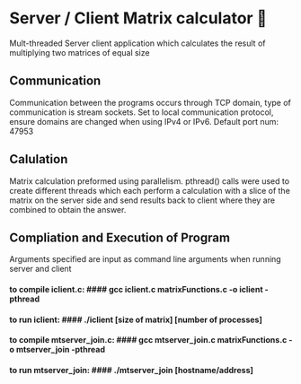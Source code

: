 # __Server / Client Matrix calculator__ 📡 #
Mult-threaded Server client application which calculates the result of multiplying two matrices of equal size

## Communication ##
Communication between the programs occurs through TCP domain, type of communication is stream sockets.
Set to local communication protocol, ensure domains are changed when using IPv4 or IPv6.
Default port num: 47953

## Calulation ##
Matrix calculation preformed using parallelism. pthread() calls were used to create different threads which each perform a calculation with a slice of the matrix on the server side and send results back to client where they are combined to obtain the answer.

## Compliation and Execution of Program ##
Arguments specified are input as command line arguments when running server and client

#### to compile iclient.c: #### gcc iclient.c matrixFunctions.c -o iclient -pthread
#### to run iclient: #### ./iclient [size of matrix] [number of processes]
#### to compile mtserver_join.c: #### gcc mtserver_join.c matrixFunctions.c -o mtserver_join -pthread
#### to run mtserver_join: #### ./mtserver_join [hostname/address]
